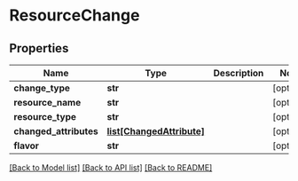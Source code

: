 # ResourceChange

## Properties
Name | Type | Description | Notes
------------ | ------------- | ------------- | -------------
**change_type** | **str** |  | [optional] 
**resource_name** | **str** |  | [optional] 
**resource_type** | **str** |  | [optional] 
**changed_attributes** | [**list[ChangedAttribute]**](ChangedAttribute.md) |  | [optional] 
**flavor** | **str** |  | [optional] 

[[Back to Model list]](../README.md#documentation-for-models) [[Back to API list]](../README.md#documentation-for-api-endpoints) [[Back to README]](../README.md)

